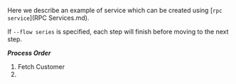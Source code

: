 Here we describe an example of service which can be created using [``rpc service``](RPC Services.md).

If ``--flow series`` is specified, each step will finish before moving to the next step.

***Process Order***

1. Fetch Customer
2. 
